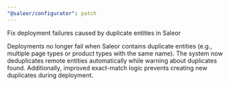 ```yaml
---
"@saleor/configurator": patch
---
```


Fix deployment failures caused by duplicate entities in Saleor

Deployments no longer fail when Saleor contains duplicate entities (e.g., multiple page types or product types with the same name). The system now deduplicates remote entities automatically while warning about duplicates found. Additionally, improved exact-match logic prevents creating new duplicates during deployment.
